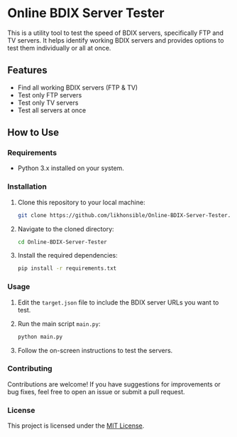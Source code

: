 # Online BDIX Server Tester

This is a utility tool to test the speed of BDIX servers, specifically FTP and TV servers. It helps identify working BDIX servers and provides options to test them individually or all at once.

## Features

- Find all working BDIX servers (FTP & TV)
- Test only FTP servers
- Test only TV servers
- Test all servers at once

## How to Use

### Requirements

- Python 3.x installed on your system.

### Installation

1. Clone this repository to your local machine:

    ```bash
    git clone https://github.com/likhonsible/Online-BDIX-Server-Tester.git
    ```

2. Navigate to the cloned directory:

    ```bash
    cd Online-BDIX-Server-Tester
    ```

3. Install the required dependencies:

    ```bash
    pip install -r requirements.txt
    ```

### Usage

1. Edit the `target.json` file to include the BDIX server URLs you want to test.

2. Run the main script `main.py`:

    ```bash
    python main.py
    ```

3. Follow the on-screen instructions to test the servers.

### Contributing

Contributions are welcome! If you have suggestions for improvements or bug fixes, feel free to open an issue or submit a pull request.

### License

This project is licensed under the [MIT License](LICENSE).


